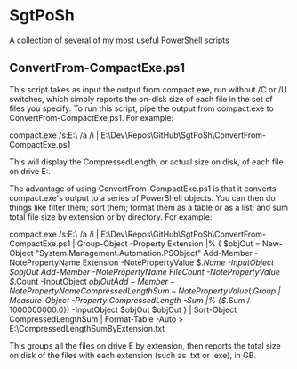 # SgtPoSh
A collection of several of my most useful PowerShell scripts

## ConvertFrom-CompactExe.ps1
This script takes as input the output from compact.exe, run without /C or /U switches, which simply reports the on-disk size of each file in the set of files you specify. To run this script, pipe the output from compact.exe to ConvertFrom-CompactExe.ps1. For example: 

compact.exe /s:E:\ /a /i | E:\Dev\Repos\GitHub\SgtPoSh\ConvertFrom-CompactExe.ps1

This will display the CompressedLength, or actual size on disk, of each file on drive E:.

The advantage of using ConvertFrom-CompactExe.ps1 is that it converts compact.exe's output to a series of PowerShell objects. You can then do things like filter them; sort them; format them as a table or as a list; and sum total file size by extension or by directory. For example:

compact.exe /s:E:\ /a /i | E:\Dev\Repos\GitHub\SgtPoSh\ConvertFrom-CompactExe.ps1 | Group-Object -Property Extension |% {
    $objOut         = New-Object "System.Management.Automation.PSObject"
    Add-Member -NotePropertyName Extension              -NotePropertyValue $_.Name                                                                                  -InputObject $objOut
    Add-Member -NotePropertyName FileCount              -NotePropertyValue $_.Count                                                                                 -InputObject $objOut
    Add-Member -NotePropertyName CompressedLengthSum    -NotePropertyValue ($_.Group | Measure-Object -Property CompressedLength -Sum |% {$_.Sum / 1000000000.0})   -InputObject $objOut
    $objOut
} | Sort-Object CompressedLengthSum | Format-Table -Auto > E:\CompressedLengthSumByExtension.txt

This groups all the files on drive E by extension, then reports the total size on disk of the files with each extension (such as .txt or .exe), in GB.
